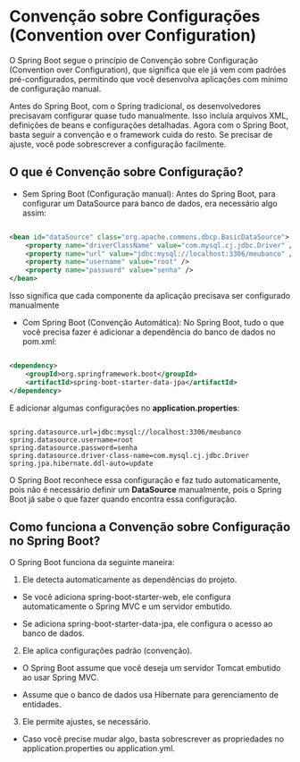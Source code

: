 # Convenção sobre Configurações (Convention over Configuration)

O Spring Boot segue o princípio de Convenção sobre Configuração (Convention over Configuration), que significa que ele já vem com padrões pré-configurados, permitindo que você desenvolva aplicações com mínimo de configuração manual.

Antes do Spring Boot, com o Spring tradicional, os desenvolvedores precisavam configurar quase tudo manualmente. Isso incluía arquivos XML, definições de beans e configurações detalhadas. Agora com o Spring Boot, basta seguir a convenção e o framework cuida do resto. Se precisar de ajuste, você pode sobrescrever a configuração facilmente.

## O que é Convenção sobre Configuração?

- Sem Spring Boot (Configuração manual): Antes do Spring Boot, para configurar um DataSource para banco de dados, era necessário algo assim:

``` XML

<bean id="dataSource" class="org.apache.commons.dbcp.BasicDataSource">
    <property name="driverClassName" value="com.mysql.cj.jdbc.Driver" />
    <property name="url" value="jdbc:mysql://localhost:3306/meubanco" />
    <property name="username" value="root" />
    <property name="password" value="senha" />
</bean>

```

Isso significa que cada componente da aplicação precisava ser configurado manualmente

- Com Spring Boot (Convenção Automática): No Spring Boot, tudo o que você precisa fazer é adicionar a dependência do banco de dados no pom.xml:

``` XML

<dependency>
    <groupId>org.springframework.boot</groupId>
    <artifactId>spring-boot-starter-data-jpa</artifactId>
</dependency>

```

E adicionar algumas configurações no **application.properties**:

``` properties

spring.datasource.url=jdbc:mysql://localhost:3306/meubanco
spring.datasource.username=root
spring.datasource.password=senha
spring.datasource.driver-class-name=com.mysql.cj.jdbc.Driver
spring.jpa.hibernate.ddl-auto=update

```

O Spring Boot reconhece essa configuração e faz tudo automaticamente, pois não é necessário definir um **DataSource** manualmente, pois o Spring Boot já sabe o que fazer quando encontra essa configuração.

## Como funciona a Convenção sobre Configuração no Spring Boot?

O Spring Boot funciona da seguinte maneira: 

1. Ele detecta automaticamente as dependências do projeto.

- Se você adiciona spring-boot-starter-web, ele configura automaticamente o Spring MVC e um servidor embutido.

- Se adiciona spring-boot-starter-data-jpa, ele configura o acesso ao banco de dados.

2. Ele aplica configurações padrão (convenção).

- O Spring Boot assume que você deseja um servidor Tomcat embutido ao usar Spring MVC.

- Assume que o banco de dados usa Hibernate para gerenciamento de entidades.

3. Ele permite ajustes, se necessário.

- Caso você precise mudar algo, basta sobrescrever as propriedades no application.properties ou application.yml.